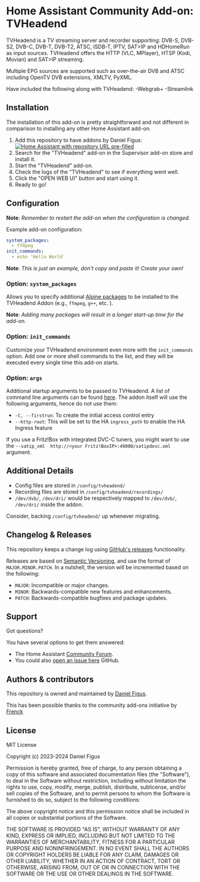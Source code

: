 # Home Assistant Community Add-on: TVHeadend

TVHeadend is a TV streaming server and recorder supporting:
DVB-S, DVB-S2, DVB-C, DVB-T, DVB-T2, ATSC, ISDB-T, IPTV, SAT>IP and HDHomeRun
as input sources.
TVHeadend offers the HTTP (VLC, MPlayer), HTSP (Kodi, Movian) and SAT>IP streaming.

Multiple EPG sources are supported such as
over-the-air DVB and ATSC including OpenTV DVB extensions, XMLTV, PyXML.

Have included the following along with TVHeadend:
-Webgrab+
-Streamlink

## Installation

The installation of this add-on is pretty straightforward and not different in
comparison to installing any other Home Assistant add-on.

1. Add this repository to have addons by Daniel Figus:
   [![Home Assistant with repository URL pre-filled][my-ha-shield]][my-ha-repo]
1. Search for the "TVHeadend" add-on in the Supervisor add-on store and install it.
1. Start the "TVHeadend" add-on.
1. Check the logs of the "TVHeadend" to see if everything went well.
1. Click the "OPEN WEB UI" button and start using it.
1. Ready to go!

## Configuration

**Note**: _Remember to restart the add-on when the configuration is changed._

Example add-on configuration:

```yaml
system_packages:
  - ffmpeg
init_commands:
  - echo 'Hello World'
```

**Note**: _This is just an example, don't copy and paste it! Create your own!_

### Option: `system_packages`

Allows you to specify additional [Alpine packages][alpine-packages] to be
installed to the TVHeadend Addon (e.g., `ffmpeg`, `g++`, etc. ).

**Note**: _Adding many packages will result in a longer start-up time for the add-on._

### Option: `init_commands`

Customize your TVHeadend environment even more with the `init_commands` option.
Add one or more shell commands to the list, and they will be executed
every single time this add-on starts.

### Option: `args`

Additional startup arguments to be passed to TVHeadend. A list of command line
arguments can be found [here](https://github.com/tvheadend/tvheadend/blob/master/docs/markdown/cmdline_options.md).
The addon itself will use the following arguments, hence do not use them:

- `-C, --firstrun`: To create the initial access control entry
- `--http-root`: This will be set to the HA `ingress_path` to enable the HA Ingress feature

If you use a Fritz!Box with integrated DVC-C tuners, you might want to use the
`--satip_xml  http://<your Fritz!BoxIP>:49000/satipdesc.xml` argument.

## Additional Details

- Config files are stored in `/config/tvheadend/`
- Recording files are stored in `/config/tvheadend/recordings/`
- `/dev/dvb/`, `/dev/dri/` would be respectively mapped to
  `/dev/dvb/`, `/dev/dri/` inside the addon.

Consider, backing `/config/tvheadend/` up whenever migrating.

## Changelog & Releases

This repository keeps a change log using [GitHub's releases][releases]
functionality.

Releases are based on [Semantic Versioning][semver], and use the format
of `MAJOR.MINOR.PATCH`. In a nutshell, the version will be incremented
based on the following:

- `MAJOR`: Incompatible or major changes.
- `MINOR`: Backwards-compatible new features and enhancements.
- `PATCH`: Backwards-compatible bugfixes and package updates.

## Support

Got questions?

You have several options to get them answered:

- The Home Assistant [Community Forum][forum].
- You could also [open an issue here][issue] GitHub.

## Authors & contributors

This repository is owned and maintained by [Daniel Figus][dfigus].

This has been possible thanks to the community add-ons initiative by [Frenck][frenck]

## License

MIT License

Copyright (c) 2023-2024 Daniel Figus

Permission is hereby granted, free of charge, to any person obtaining a copy
of this software and associated documentation files (the "Software"), to deal
in the Software without restriction, including without limitation the rights
to use, copy, modify, merge, publish, distribute, sublicense, and/or sell
copies of the Software, and to permit persons to whom the Software is
furnished to do so, subject to the following conditions:

The above copyright notice and this permission notice shall be included in all
copies or substantial portions of the Software.

THE SOFTWARE IS PROVIDED "AS IS", WITHOUT WARRANTY OF ANY KIND, EXPRESS OR
IMPLIED, INCLUDING BUT NOT LIMITED TO THE WARRANTIES OF MERCHANTABILITY,
FITNESS FOR A PARTICULAR PURPOSE AND NONINFRINGEMENT. IN NO EVENT SHALL THE
AUTHORS OR COPYRIGHT HOLDERS BE LIABLE FOR ANY CLAIM, DAMAGES OR OTHER
LIABILITY, WHETHER IN AN ACTION OF CONTRACT, TORT OR OTHERWISE, ARISING FROM,
OUT OF OR IN CONNECTION WITH THE SOFTWARE OR THE USE OR OTHER DEALINGS IN THE
SOFTWARE.

[alpine-packages]: https://pkgs.alpinelinux.org/packages
[forum]: https://community.home-assistant.io/
[frenck]: https://github.com/frenck
[dfigus]: https://github.com/dfigus
[my-ha-shield]: https://my.home-assistant.io/badges/supervisor_add_addon_repository.svg
[issue]: https://github.com/dfigus/addon-tvheadend/issues
[semver]: http://semver.org/spec/v2.0.0.htm
[my-ha-repo]: https://my.home-assistant.io/redirect/supervisor_add_addon_repository/?repository_url=https%3A%2F%2Fgithub.com%2Fdfigus%2Fhassio-addons
[releases]: https://github.com/dfigus/addon-tvheadend/releases
